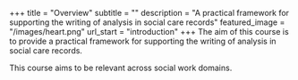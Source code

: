 +++
title = "Overview"
subtitle = ""
description = "A practical framework for supporting the writing of analysis in social care records"
featured_image =  "/images/heart.png"
url_start = "introduction"
+++
The aim of this course is to provide a practical framework for supporting the writing of analysis in social care records.

This course aims to be relevant across social work domains.
